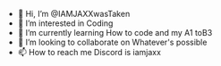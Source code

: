 - 👋 Hi, I’m @IAMJAXXwasTaken
- 👀 I’m interested in Coding
- 🌱 I’m currently learning How to code and my A1 toB3
- 💞️ I’m looking to collaborate on Whatever's possible
- 📫 How to reach me Discord is iamjaxx


<!---
IAMJAXXwasTaken/IAMJAXXwasTaken is a ✨ special ✨ repository because its `README.md` (this file) appears on your GitHub profile.
You can click the Preview link to take a look at your changes.
--->
